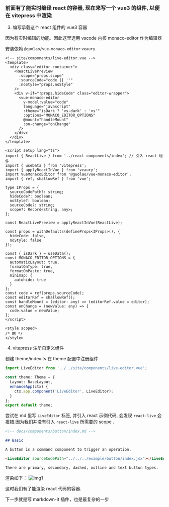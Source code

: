 ### 前面有了能实时编译 react 的容器, 现在来写一个 vue3 的组件, 以便在 vitepress 中渲染

3. 编写承载这个 react 组件的 vue3 容器

因为有实时编辑的功能。因此这里选用 vscode 内核 monaco-editor 作为编辑器

安装依赖 `@guolao/vue-monaco-editor` `veaury`

```vue
<!-- site/components/live-editor.vue -->
<template>
  <div class="editor-container">
    <ReactLivePreview
      :scope="props.scope"
      :sourceCode="code || ''"
      :noStyle="props.noStyle"
    />
    <div v-if="!props.hideCode" class="editor-wrapper">
      <vue-monaco-editor
        v-model:value="code"
        language="javascript"
        :theme="isDark ? 'vs-dark' : 'vs'"
        :options="MONACO_EDITOR_OPTIONS"
        @mount="handleMount"
        :on-change="onChange"
      />
    </div>
  </div>
</template>

<script setup lang="ts">
import { ReactLive } from '../react-components/index'; // 引入 react 组件
import { useData } from 'vitepress';
import { applyReactInVue } from 'veaury';
import VueMonacoEditor from '@guolao/vue-monaco-editor';
import { ref, shallowRef } from 'vue';

type IProps = {
  sourceCodePath?: string;
  hideCode?: boolean;
  noStyle?: boolean;
  sourceCode?: string;
  scope?: Record<string, any>;
};

const ReactLivePreview = applyReactInVue(ReactLive);

const props = withDefaults(defineProps<IProps>(), {
  hideCode: false,
  noStyle: false
});

const { isDark } = useData();
const MONACO_EDITOR_OPTIONS = {
  automaticLayout: true,
  formatOnType: true,
  formatOnPaste: true,
  minimap: {
    autohide: true
  }
};
const code = ref(props.sourceCode);
const editorRef = shallowRef();
const handleMount = (editor: any) => (editorRef.value = editor);
const onChange = (newValue: any) => {
  code.value = newValue;
};
</script>

<style scoped>
/* 略 */
</style>
```

4. vitepress 注册自定义组件

创建 theme/index.ts 在 theme 配置中注册组件

```ts
import LiveEditor from '../../site/components/live-editor.vue';

const theme: Theme = {
  Layout: BaseLayout,
  enhanceApp(ctx) {
    ctx.app.component('LiveEditor', LiveEditor);
  }
};
export default theme;
```

尝试在 md 里写 `LiveEditor` 标签, 并引入 react 示例代码, 会发现 `react-live` 会报错.因为我们并没有引入 `react-live` 所需要的 scope .

```md
<!-- docs/components/button/index.md -->

## Basic

A button is a command component to trigger an operation.

<LiveEditor sourceCodePath="../../../example/button/index.jsx"></LiveEditor>

There are primary, secondary, dashed, outline and text button types.
```

渲染如下：
![img1](/images/vitepress-theme-components/img1.png)

这时我们有了能渲染 react 代码的容器.

下一步就是写 markdown-it 插件，也是最复杂的一步
